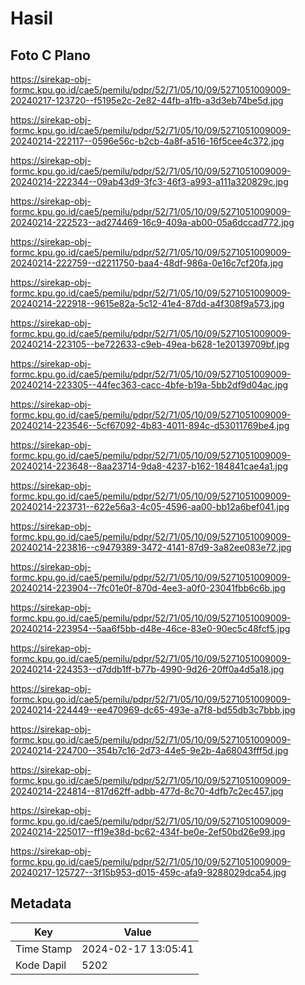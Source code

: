 # Hasil

## Foto C Plano

https://sirekap-obj-formc.kpu.go.id/cae5/pemilu/pdpr/52/71/05/10/09/5271051009009-20240217-123720--f5195e2c-2e82-44fb-a1fb-a3d3eb74be5d.jpg

https://sirekap-obj-formc.kpu.go.id/cae5/pemilu/pdpr/52/71/05/10/09/5271051009009-20240214-222117--0596e56c-b2cb-4a8f-a516-16f5cee4c372.jpg

https://sirekap-obj-formc.kpu.go.id/cae5/pemilu/pdpr/52/71/05/10/09/5271051009009-20240214-222344--09ab43d9-3fc3-46f3-a993-a111a320829c.jpg

https://sirekap-obj-formc.kpu.go.id/cae5/pemilu/pdpr/52/71/05/10/09/5271051009009-20240214-222523--ad274469-16c9-409a-ab00-05a6dccad772.jpg

https://sirekap-obj-formc.kpu.go.id/cae5/pemilu/pdpr/52/71/05/10/09/5271051009009-20240214-222759--d2211750-baa4-48df-986a-0e16c7cf20fa.jpg

https://sirekap-obj-formc.kpu.go.id/cae5/pemilu/pdpr/52/71/05/10/09/5271051009009-20240214-222918--9615e82a-5c12-41e4-87dd-a4f308f9a573.jpg

https://sirekap-obj-formc.kpu.go.id/cae5/pemilu/pdpr/52/71/05/10/09/5271051009009-20240214-223105--be722633-c9eb-49ea-b628-1e20139709bf.jpg

https://sirekap-obj-formc.kpu.go.id/cae5/pemilu/pdpr/52/71/05/10/09/5271051009009-20240214-223305--44fec363-cacc-4bfe-b19a-5bb2df9d04ac.jpg

https://sirekap-obj-formc.kpu.go.id/cae5/pemilu/pdpr/52/71/05/10/09/5271051009009-20240214-223546--5cf67092-4b83-4011-894c-d53011769be4.jpg

https://sirekap-obj-formc.kpu.go.id/cae5/pemilu/pdpr/52/71/05/10/09/5271051009009-20240214-223648--8aa23714-9da8-4237-b162-184841cae4a1.jpg

https://sirekap-obj-formc.kpu.go.id/cae5/pemilu/pdpr/52/71/05/10/09/5271051009009-20240214-223731--622e56a3-4c05-4596-aa00-bb12a6bef041.jpg

https://sirekap-obj-formc.kpu.go.id/cae5/pemilu/pdpr/52/71/05/10/09/5271051009009-20240214-223816--c9479389-3472-4141-87d9-3a82ee083e72.jpg

https://sirekap-obj-formc.kpu.go.id/cae5/pemilu/pdpr/52/71/05/10/09/5271051009009-20240214-223904--7fc01e0f-870d-4ee3-a0f0-23041fbb6c6b.jpg

https://sirekap-obj-formc.kpu.go.id/cae5/pemilu/pdpr/52/71/05/10/09/5271051009009-20240214-223954--5aa6f5bb-d48e-46ce-83e0-90ec5c48fcf5.jpg

https://sirekap-obj-formc.kpu.go.id/cae5/pemilu/pdpr/52/71/05/10/09/5271051009009-20240214-224353--d7ddb1ff-b77b-4990-9d26-20ff0a4d5a18.jpg

https://sirekap-obj-formc.kpu.go.id/cae5/pemilu/pdpr/52/71/05/10/09/5271051009009-20240214-224449--ee470969-dc65-493e-a7f8-bd55db3c7bbb.jpg

https://sirekap-obj-formc.kpu.go.id/cae5/pemilu/pdpr/52/71/05/10/09/5271051009009-20240214-224700--354b7c16-2d73-44e5-9e2b-4a68043fff5d.jpg

https://sirekap-obj-formc.kpu.go.id/cae5/pemilu/pdpr/52/71/05/10/09/5271051009009-20240214-224814--817d62ff-adbb-477d-8c70-4dfb7c2ec457.jpg

https://sirekap-obj-formc.kpu.go.id/cae5/pemilu/pdpr/52/71/05/10/09/5271051009009-20240214-225017--ff19e38d-bc62-434f-be0e-2ef50bd26e99.jpg

https://sirekap-obj-formc.kpu.go.id/cae5/pemilu/pdpr/52/71/05/10/09/5271051009009-20240217-125727--3f15b953-d015-459c-afa9-9288029dca54.jpg


## Metadata

| Key        | Value               |
| ---------- | ------------------- |
| Time Stamp | 2024-02-17 13:05:41 |
| Kode Dapil | 5202                |



